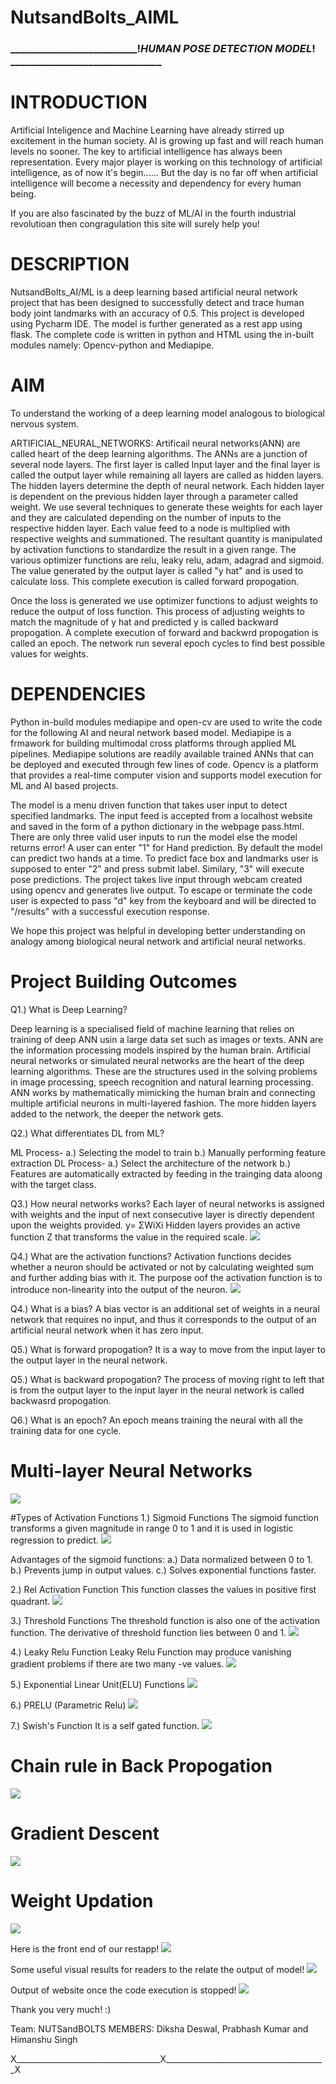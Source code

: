 # NutsandBolts_AIML

### __________________________!_HUMAN POSE DETECTION MODEL_! _______________________________

# INTRODUCTION 

Artificial Inteligence and Machine Learning have already stirred up excitement in the human society. AI is growing up fast and will reach human levels no sooner. The key to artificial intelligence has always been representation. Every major player is working on this technology of artificial intelligence, as of now it's begin...... But the day is no far off when artificial intelligence will become a necessity and dependency for every human being. 

If you are also fascinated by the buzz of ML/AI in the fourth industrial revolutioan then congragulation this site will surely help you!

# DESCRIPTION

NutsandBolts_AI/ML is a deep learning based artificial neural network project that has been designed to successfully detect and trace human body joint landmarks with an accuracy of 0.5. 
This project is developed using Pycharm IDE. The model is further generated as a rest app using flask. 
The complete code is written in python and HTML using the in-built modules namely:
Opencv-python and
Mediapipe.

# AIM 

To understand the working of a deep learning model analogous to biological nervous system. 

ARTIFICIAL_NEURAL_NETWORKS: Artificail neural networks(ANN) are called heart of the deep learning algorithms. The ANNs are a junction of several node layers. The first layer is called Input layer and the final layer is called the output layer while remaining all layers are called as hidden layers. The hidden layers determine the depth of neural network. Each hidden layer is dependent on the previous hidden layer through a parameter called weight. We use several techniques to generate these weights for each layer and they are calculated depending on the number of inputs to the respective hidden layer. Each value feed to a node is multiplied with respective weights and summationed. The resultant quantity is manipulated by activation functions to standardize the result in a given range. The various optimizer functions are relu, leaky relu, adam, adagrad and sigmoid. The value generated by the output layer is called "y hat" and is used to calculate loss. This complete execution is called forward propogation. 

Once the loss is generated we use optimizer functions to adjust weights to reduce the output of loss function. This process of adjusting weights to match the magnitude of y hat and predicted y is called backward propogation. A complete execution of forward and backwrd propogation is called an epoch. The network run several epoch cycles to find best possible values for weights.

# DEPENDENCIES

Python in-build modules mediapipe and open-cv are used to write the code for the following AI and neural network based model. Mediapipe is a frmawork for building multimodal cross platforms through applied ML pipelines. Mediapipe solutions are readily available trained ANNs that can be deployed and executed through few lines of code.
Opencv is a platform that provides a real-time computer vision and supports model execution for ML and AI based projects.

The  model is a menu driven function that takes user input to detect specified landmarks. The input feed is accepted from a localhost website and saved in the form of a python dictionary in the webpage pass.html. There are only three valid user inputs to run the model else the model returns error! A user can enter "1" for Hand prediction. By default the model can predict two hands at a time. To predict face box and landmarks user is supposed to enter "2" and press submit label. Similary, "3" will execute pose predictions.
The project takes live input through webcam created using opencv and generates live output. To escape or terminate the code user is expected to pass "d" key from the keyboard and will be directed to "/results" with a successful execution response.

We hope this project was helpful in developing better understanding on analogy among biological neural network and artificial neural networks.

# Project Building Outcomes

Q1.) What is Deep Learning?

Deep learning is a specialised field of machine learning that relies on training of deep ANN usin a large data set such as images or texts. ANN are the information processing models inspired by the human brain. 
Artificial neural networks or simulated neural networks are the heart of the deep learning algorithms. These are the structures used in the solving problems in image processing, speech recognition and natural learning processing. ANN works by mathematically mimicking the human brain and connecting multiple artificial neurons in multi-layered fashion. The more hidden layers added to the network, the deeper the network gets.  

Q2.) What differentiates DL from ML?

ML Process- a.) Selecting the model to train b.) Manually performing feature extraction 
DL Process- a.) Select the architecture of the network b.) Features are automatically extracted by feeding in the trainging data aloong with the target class.

Q3.) How neural networks works?
Each layer of neural networks is assigned with weights and the input of next consecutive layer is directly dependent upon the weights provided.
y= ΣWiXi
Hidden layers provides an active function Z that transforms the value in the required scale. 
![](Documents/1.jpeg)

Q4.) What are the activation functions?
Activation functions decides whether a neuron should be activated or not by calculating weighted sum and further adding bias with it. The purpose oof the activation function is to introduce non-linearity into the output of the neuron.
![](Documents/2.jpeg)

Q4.) What is a bias?
A bias vector is an additional set of weights in a neural network that requires no input, and thus it corresponds to the output of an artificial neural network when it has zero input.

Q5.) What is forward propogation?
It is a way to move from the input layer to the output layer in the neural network.

Q5.) What is backward propogation?
The process of moving right to left that is from the output layer to the input layer in the neural network is called backwasrd propogation.

Q6.) What is an epoch?
An epoch means training the neural with all the training data for one cycle.

# Multi-layer Neural Networks

![](Documents/5.jpeg)

#Types of Activation Functions
1.) Sigmoid Functions
The sigmoid function transforms a given magnitude in range 0 to 1 and it is used in logistic regression to predict.
![](Documents/3.jpeg)

Advantages of the sigmoid functions:
a.) Data normalized between 0 to 1.
b.) Prevents jump in output values.
c.) Solves exponential functions faster.

2.) Rel Activation Function
This function classes the values in positive first quadrant.
![](Documents/10.jpeg)

3.) Threshold Functions
The threshold function is also one of the activation function. The derivative of threshold function lies between 0 and 1.
![](Documents/9.jpeg)

4.) Leaky Relu Function
Leaky Relu Function may produce vanishing gradient problems if there are two many -ve values.
![](Documents/1.jpeg)

5.) Exponential Linear Unit(ELU) Functions
![](Documents/8.jpeg)

6.) PRELU (Parametric Relu)
![](Documents/12.jpeg)

7.) Swish's Function
It is a self gated function.
![](Documents/13.jpeg)

# Chain rule in Back Propogation

![](Documents/7.jpeg)

# Gradient Descent

![](Documents/14.jpeg)

# Weight Updation
![](Documents/6.jpeg)

Here is the front end of our restapp!
![](Images/image001.jpg)

Some useful visual results for readers to the relate the output of model!
![](Images/Image013.jpg)

Output of website once the code execution is stopped!
![](Images/image002.jpg)

Thank you very much! :)

Team: NUTSandBOLTS
MEMBERS: Diksha Deswal, Prabhash Kumar and Himanshu Singh

X____________________________________X________________________________________X
